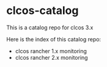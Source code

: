 # clcos-catalog

This is a catalog repo for clcos 3.x

Here is the index of this catalog repo:

- clcos rancher 1.x monitoring
- clcos rancher 2.x monitoring
